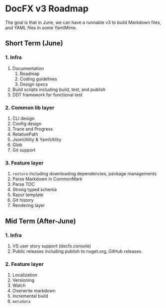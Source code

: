 # DocFX v3 Roadmap
The goal is that in June, we can have a runnable v3 to build Markdown files, and YAML files in some YamlMime.

## Short Term (June)
### 1. Infra
1. Documentation
    1. Roadmap
    2. Coding guidelines
    3. Design specs
2. Build scripts including build, test, and publish
3. DDT framework for functional test

### 2. Common lib layer
1. CLI design
2. Config design
3. Trace and Progress
4. RelativePath
5. JsonUtility & YamlUtility
6. Glob
7. Git support

### 3. Feature layer
1. `restore` including downloading dependencies, package managements
2. Parse Markdown in CommonMark
3. Parse TOC
4. Strong typed schema
5. Razor template
6. Git history
7. Rendering layer

## Mid Term (After-June)

### 1. Infra
1. VS user story support (docfx.console)
2. Public releases including publish to nuget.org, GitHub releases

### 2. Feature layer
1. Localization
2. Versioning
3. Watch
4. Overwrite markdown
5. Incremental build
6. `metadata`

